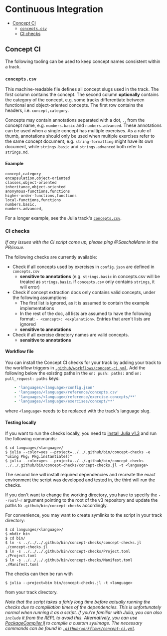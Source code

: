 # Continuous Integration

- [Concept CI](#concept-ci)
  - [`concepts.csv`](#conceptscsv)
  - [CI checks](#ci-checks)

## Concept CI

The following tooling can be used to keep concept names consistent within a track.

### `concepts.csv`

This machine-readable file defines all concept slugs used in the track.
The first column contains the concept.
The second column **optionally** contains the category of the concept, e.g. some tracks differentiate between functional and object-oriented concepts.
The first row contains the headers, i.e. `concept,category`.

Concepts may contain annotations separated with a dot, `.`, from the concept name, e.g. `numbers.basic` and `numbers.advanced`.
These annotations can be used when a single concept has multiple exercises.
As a rule of thumb, annotations should only be used when multiple exercises refer to the same concept document, e.g. `string-formatting` might have its own document, while `strings.basic` and `strings.advanced` both refer to `strings.md`.

#### Example

```csv
concept,category
encapsulation,object-oriented
classes,object-oriented
inheritance,object-oriented
anonymous-functions,functions
higher-order-functions,functions
local-functions,functions
numbers.basic,
numbers.advanced,
```

For a longer example, see the Julia track's [`concepts.csv`][julia-concepts-csv].

### CI checks

*If any issues with the CI script come up, please ping @SaschaMann in the PR/issue.*

The following checks are currently available:

- Check if all concepts used by exercises in `config.json` are defined in `concepts.csv`
  - **sensitive to annotations** (e.g. `strings.basic` in concepts.csv will be treated as `strings.basic`. if `concepts.csv` only contains `strings`, it will error)
- Check if concept extraction docs only contains valid concepts, under the following assumptions:
  - The first list is ignored, as it is assumed to contain the example implementations
  - In the rest of the doc, all lists are assumed to have the following format: `- <concept>: <explanation>`. Entries that aren't lists are ignored
  - **sensitive to annotations**
- Check if all exercise directory names are valid concepts.
  - **sensitive to annotations**

#### Workflow file

You can install the Concept CI checks for your track by adding your track to the workflow triggers in [`.github/workflows/concept-ci.yml`][concept-ci-yml].
Add the following below the existing paths in the `on: push: paths:` and `on: pull_request: paths` keys:

```yaml
    - 'languages/<language>/config.json'
    - 'languages/<language>/reference/concepts.csv'
    - 'languages/<language>/reference/exercise-concepts/**'
    - 'languages/<language>/exercises/concept/**'
```

where `<language>` needs to be replaced with the track's language slug.

#### Testing locally

If you want to run the checks locally, you need to [install Julia v1.3][install-julia] and run the following commands:

```
$ cd languages/<language>/
$ julia --color=yes --project=../../.github/bin/concept-checks -e "using Pkg; Pkg.instantiate()"
$ julia --color=yes --project=../../.github/bin/concept-checks ../../.github/bin/concept-checks/concept-checks.jl -t <language>
```

The second line will install required dependencies and recreate the exact environment the script was developed and tested in, the third will run the checks.

If you don't want to change the working directory, you have to specify the `--root`/`-r` argument pointing to the root of the v3 repository and update the paths to `.github/bin/concept-checks` accordingly.

For convenience, you may want to create symlinks to the script in your track directory:

```
$ cd languages/<language>/
$ mkdir bin
$ cd bin/
$ ln -s ../../../.github/bin/concept-checks/concept-checks.jl ./concept-checks.jl
$ ln -s ../../../.github/bin/concept-checks/Project.toml ./Project.toml
$ ln -s ../../../.github/bin/concept-checks/Manifest.toml ./Manifest.toml
```

The checks can then be run with

```
$ julia --project=bin bin/concept-checks.jl -t <language>
```

from your track directory.

*Note that the script takes a fairly long time before actually running the checks due to compiliation times of the dependencies. This is unfortunately normal when running it as a script. If you're familiar with Julia, you can also `include` it from the REPL to avoid this. Alternatively, you can use [PackageCompiler.jl][package-compiler] to compile a custom sysimage. The necessary commands can be found in [`.github/workflows/concept-ci.yml`][concept-ci-yml].*


[concept-ci-yml]: ../../.github/workflows/concept-ci.yml
[julia-concepts-csv]: ../../languages/julia/reference/concepts.csv
[install-julia]: https://julialang.org/downloads/
[package-compiler]: https://github.com/JuliaLang/PackageCompiler.jl
